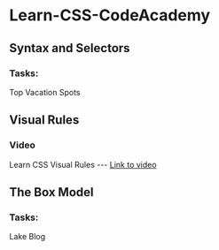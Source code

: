 # Learn-CSS-CodeAcademy

## Syntax and Selectors

### Tasks:
Top Vacation Spots

## Visual Rules

### Video
Learn CSS Visual Rules --- [Link to video](https://www.youtube.com/watch?v=InA5Ff7mxrc&ab_channel=Codecademy)

## The Box Model

### Tasks:
Lake Blog
